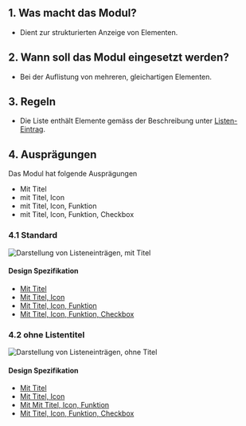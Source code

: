## 1. Was macht das Modul?
*   Dient zur strukturierten Anzeige von Elementen.

## 2. Wann soll das Modul eingesetzt werden?
*   Bei der Auflistung von mehreren, gleichartigen Elementen.

## 3. Regeln
*   Die Liste enthält Elemente gemäss der Beschreibung unter [Listen-Eintrag](https://digital.sbb.ch/de/mobile/elemente/listen-eintrag). 

## 4. Ausprägungen
Das Modul hat folgende Ausprägungen
* Mit Titel
* mit Titel,  Icon
* mit Titel,  Icon,  Funktion
* mit Titel,  Icon,  Funktion,  Checkbox

### 4.1 Standard
![Darstellung von Listeneinträgen, mit Titel](https://raw.githubusercontent.com/sbb-design-systems/design-system-mobile-documentation/doku-update/documentation/modules/list/images/MM17_Liste_mit_Titel.png 'class: image')

#### Design Spezifikation
*   [Mit Titel](https://sbb.invisionapp.com/d/main#/console/14051805/322943585/inspect)
*   [Mit Titel,  Icon](https://sbb.invisionapp.com/d/main#/console/14051805/322943586/inspect)
*   [Mit Titel,  Icon,  Funktion](https://sbb.invisionapp.com/d/main#/console/14051805/322943587/inspect)
*   [Mit Titel,  Icon,  Funktion,  Checkbox](https://sbb.invisionapp.com/d/main#/console/14051805/322943588/inspect)

### 4.2 ohne Listentitel
![Darstellung von Listeneinträgen, ohne Titel](https://raw.githubusercontent.com/sbb-design-systems/design-system-mobile-documentation/doku-update/documentation/modules/list/images/MM17_Liste_ohne_Titel.png 'class: image')

#### Design Spezifikation
*   [Mit Titel](https://sbb.invisionapp.com/d/main#/console/14051805/322943581/inspect)
*   [Mit Titel,  Icon](https://sbb.invisionapp.com/d/main#/console/14051805/322943582/inspect)
*   [Mit Mit Titel,  Icon,  Funktion](https://sbb.invisionapp.com/d/main#/console/14051805/322943583/inspect)
*   [Mit Titel,  Icon,  Funktion,  Checkbox](https://sbb.invisionapp.com/d/main#/console/14051805/322943584/inspect)